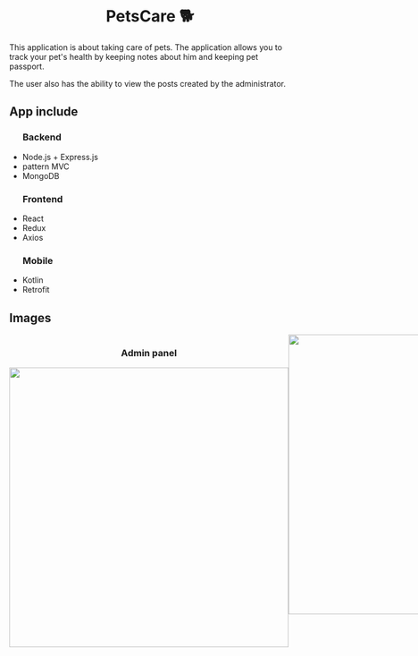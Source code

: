 <center><h1>PetsCare 	&#128021;</h1></center>

<p>This application is about taking care of pets. The application allows you to track your pet's health by keeping notes about him and keeping pet passport.</p>
<p>The user also has the ability to view the posts created by the administrator.</p>
<h2>App include</h2>
<ul>
<h3>Backend</h3>
    <li>Node.js + Express.js</li>
    <li>pattern MVC</li>
     <li>MongoDB</li>
<h3>Frontend</h3>
    <li>React</li>
    <li>Redux</li>
    <li>Axios</li>
    <h3>Mobile</h3>
    <li>Kotlin</li>
   <li> Retrofit</li>
</ul>

<h2>Images</h2>
<div style="display: flex;">
<center>
<h3>Admin panel</h3>
    <img src="https://user-images.githubusercontent.com/103375322/236915876-fe62ad9e-bf10-4fa0-a167-d48837d5e42a.png" style="height: 500px;"/>
</center>
<center>
      <img src="https://user-images.githubusercontent.com/103375322/236916034-dc0ced04-f53f-4a69-ae37-fc95e5d396db.png" style="height: 500px;"/>
</center>
<center>
      <img src="https://user-images.githubusercontent.com/103375322/236916195-93d9143c-6ce0-461c-b2c1-7e05247af5fe.png" style="height: 500px;"/>
</center>

<h3>Mobile</h3>
    <img src="https://user-images.githubusercontent.com/103375322/236916648-7b27457a-a524-483f-a7a3-8fab48ca1d20.png" style="height: 500px;"/>
</center>
<center>
      <img src="https://user-images.githubusercontent.com/103375322/236916713-07ce6e00-9234-449c-8b30-59502c24c226.png" style="height: 500px;"/>
</center>
<center>
      <img src="https://user-images.githubusercontent.com/103375322/236917031-597bd6a4-4dd3-4384-9847-f7f4b160903f.png" style="height: 500px;"/>
</center>
<center>
      <img src="https://user-images.githubusercontent.com/103375322/236917134-01ce8093-f604-4335-8709-eba0d4d976bc.png" style="height: 500px;"/>
</center>
<center>
      <img src="https://user-images.githubusercontent.com/103375322/236917290-2f29821a-fd94-437d-a319-9baf1a0efcc1.png" style="height: 500px;"/>
</center>
<center>
      <img src="https://user-images.githubusercontent.com/103375322/236917382-bb296303-b7e3-424b-a944-789640353557.png" style="height: 500px;"/>
</center>
</div>

